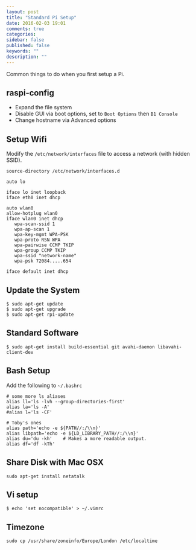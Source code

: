 ```yaml
---
layout: post
title: "Standard Pi Setup"
date: 2016-02-03 19:01
comments: true
categories: 
sidebar: false
published: false
keywords: ""
description: ""
---
```


Common things to do when you first setup a Pi.

<!-- more -->

## raspi-config

* Expand the file system
* Disable GUI via boot options, set to `Boot Options` then `B1 Console`
* Change hostname via Advanced options


## Setup Wifi

Modify the `/etc/network/interfaces` file to access a network (with hidden SSID).

    source-directory /etc/network/interfaces.d

    auto lo

    iface lo inet loopback
    iface eth0 inet dhcp

    auto wlan0
    allow-hotplug wlan0
    iface wlan0 inet dhcp
       wpa-scan-ssid 1
       wpa-ap-scan 1
       wpa-key-mgmt WPA-PSK
       wpa-proto RSN WPA
       wpa-pairwise CCMP TKIP
       wpa-group CCMP TKIP
       wpa-ssid "network-name"
       wpa-psk 72084.....654

    iface default inet dhcp


## Update the System

    $ sudo apt-get update
    $ sudo apt-get upgrade
    $ sudo apt-get rpi-update


## Standard Software

    $ sudo apt-get install build-essential git avahi-daemon libavahi-client-dev


## Bash Setup

Add the following to `~/.bashrc`

    # some more ls aliases
    alias ll='ls -lvh --group-directories-first'
    alias la='ls -A'
    #alias l='ls -CF'

    # Toby's ones
    alias path='echo -e ${PATH//:/\\n}'
    alias libpath='echo -e ${LD_LIBRARY_PATH//:/\\n}'
    alias du='du -kh'    # Makes a more readable output.
    alias df='df -kTh'


## Share Disk with Mac OSX

    sudo apt-get install netatalk


## Vi setup

    $ echo 'set nocompatible' > ~/.vimrc


## Timezone

    sudo cp /usr/share/zoneinfo/Europe/London /etc/localtime